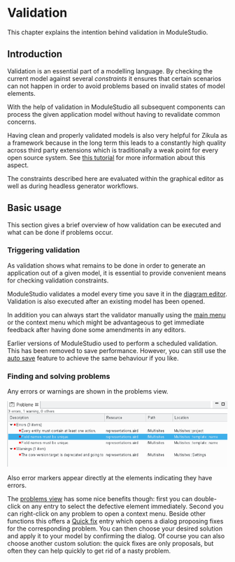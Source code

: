 # Validation

This chapter explains the intention behind validation in ModuleStudio.

## Introduction

Validation is an essential part of a modelling language. By checking the current model against several *constraints* it ensures that certain scenarios can not happen in order to avoid problems based on invalid states of model elements.

With the help of validation in ModuleStudio all subsequent components can process the given application model without having to revalidate common concerns.

Having clean and properly validated models is also very helpful for Zikula as a framework because in the long term this leads to a constantly high quality across third party extensions which is traditionally a weak point for every open source system. See [this tutorial](http://modulestudio.de/en/tutorial/validation-instead-of-certification-of-3rd-party-framework-modules.html) for more information about this aspect.

The constraints described here are evaluated within the graphical editor as well as during headless generator workflows.

## Basic usage

This section gives a brief overview of how validation can be executed and what can be done if problems occur.

### Triggering validation

As validation shows what remains to be done in order to generate an application out of a given model, it is essential to provide convenient means for checking validation constraints.

ModuleStudio validates a model every time you save it in the [diagram editor](32-DiagramEditor.md#diagram-editor). Validation is also executed after an existing model has been opened.

In addition you can always start the validator manually using the [main menu](30-UserInterface.md#main-menu) or the context menu which might be advantageous to get immediate feedback after having done some amendments in any editors.

Earlier versions of ModuleStudio used to perform a scheduled validation. This has been removed to save performance. However, you can still use the [auto save](30-UserInterface.md#autosave) feature to achieve the same behaviour if you like.

### Finding and solving problems

Any errors or warnings are shown in the problems view.

![Problems view](images/ui_views_problems.png "Problems view")

Also error markers appear directly at the elements indicating they have errors.

The [problems view](33-Views.md#problems-view) has some nice benefits though: first you can double-click on any entry to select the defective element immediately. Second you can right-click on any problem to open a context menu. Beside other functions this offers a [Quick fix](33-Views.md#quick-fixes-for-problems) entry which opens a dialog proposing fixes for the corresponding problem. You can then choose your desired solution and apply it to your model by confirming the dialog. Of course you can also choose another custom solution: the quick fixes are only proposals, but often they can help quickly to get rid of a nasty problem.
